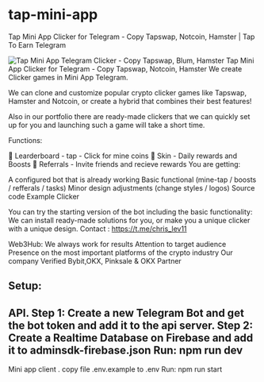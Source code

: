 # tap-mini-app
Tap Mini App Clicker for Telegram - Copy Tapswap, Notcoin, Hamster | Tap To Earn Telegram

<img src="https://i.imgur.com/uJD5zmu.png" alt="Tap Mini App Telegram Clicker - Copy Tapswap, Blum, Hamster" data-canonical-src="https://i.imgur.com/uJD5zmu.png" style="max-width: 100%;">
Tap Mini App Clicker for Telegram - Copy Tapswap, Notcoin, Hamster
We create Clicker games in Mini App Telegram.

We can clone and customize popular crypto clicker games like Tapswap, Hamster and Notcoin, or create a hybrid that combines their best features!

Also in our portfolio there are ready-made clickers that we can quickly set up for you and launching such a game will take a short time.

Functions:

🤘 Learderboard - tap - Click for mine coins 
🚀 Skin - Daily rewards and Boosts 
🤝 Referrals - Invite friends and recieve rewards 
You are getting:

A configured bot that is already working
Basic functional (mine-tap / boosts / refferals / tasks)
Minor design adjustments (change styles / logos)
Source code
Example Clicker

You can try the starting version of the bot including the basic functionality: 
We can install ready-made solutions for you, or make you a unique clicker with a unique design.
Contact : https://t.me/chris_lev11

Web3Hub:
  We always work for results
  Attention to target audience
  Presence on the most important platforms of the crypto industry
  Our company Verified Bybit,OKX, Pinksale & OKX Partner



Setup:
-------------
API.
Step 1: Create a new Telegram Bot and get the bot token and add it to the api server.
Step 2: Create a Realtime Database on Firebase and add it to adminsdk-firebase.json
Run: npm run dev
------------------
Mini app client .
copy file .env.example to .env
Run: npm run start